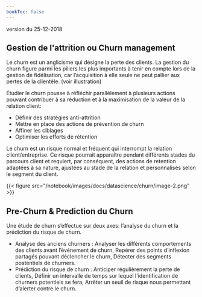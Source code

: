 ```yaml
---
bookToc: false
---
```

version du 25-12-2018

## Gestion de l'attrition ou Churn management
Le churn est un anglicisme qui désigne la perte des clients. La gestion du churn figure parmi les
piliers les plus importants à tenir en compte lors de la gestion de fidélisation, car l’acquisition à elle
seule ne peut pallier aux pertes de la clientèle. (voir illustration)

Étudier le churn pousse à réfléchir parallèlement à plusieurs actions pouvant contribuer à sa réduction et à la maximisation de la valeur de la relation client:
- Définir des stratégies anti-attrition
- Mettre en place des actions de prévention de churn
- Affiner les ciblages
- Optimiser les efforts de rétention


Le churn est un risque normal et fréquent qui interrompt la relation client/entreprise. Ce risque pourrait
apparaître pendant différents stades du parcours client et requiert, par conséquent, des actions de
retention adaptées à sa nature, ajustées au stade de la relation et personnalisés selon le segment du
client.

{{< figure src="/notebook/images/docs/datascience/churn/image-2.png" >}}

## Pre-Churn & Prediction du Churn 
Une étude de churn s’effectue sur deux axes: l’analyse du churn et la prédiction du risque de churn.

- Analyse des anciens churners : Analyser les différents comportements des clients avant l’événement de churn, Repérer des points d’inflexion partagés pouvant déclencher le churn, Détecter des segments postentiels de churners.
- Prédiction du risque de churn : Anticiper régulièrement la perte de clients, Définir un intervalle de temps sur lequel l'identification de churners potentiels se fera, Arrêter un seuil de risque nous permettant d’alerter contre le churn.
